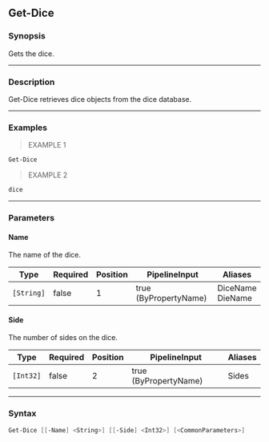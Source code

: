 Get-Dice
--------

### Synopsis
Gets the dice.

---

### Description

Get-Dice retrieves dice objects from the dice database.

---

### Examples
> EXAMPLE 1

```PowerShell
Get-Dice
```
> EXAMPLE 2

```PowerShell
dice
```

---

### Parameters
#### **Name**
The name of the dice.

|Type      |Required|Position|PipelineInput        |Aliases             |
|----------|--------|--------|---------------------|--------------------|
|`[String]`|false   |1       |true (ByPropertyName)|DiceName<br/>DieName|

#### **Side**
The number of sides on the dice.

|Type     |Required|Position|PipelineInput        |Aliases|
|---------|--------|--------|---------------------|-------|
|`[Int32]`|false   |2       |true (ByPropertyName)|Sides  |

---

### Syntax
```PowerShell
Get-Dice [[-Name] <String>] [[-Side] <Int32>] [<CommonParameters>]
```
